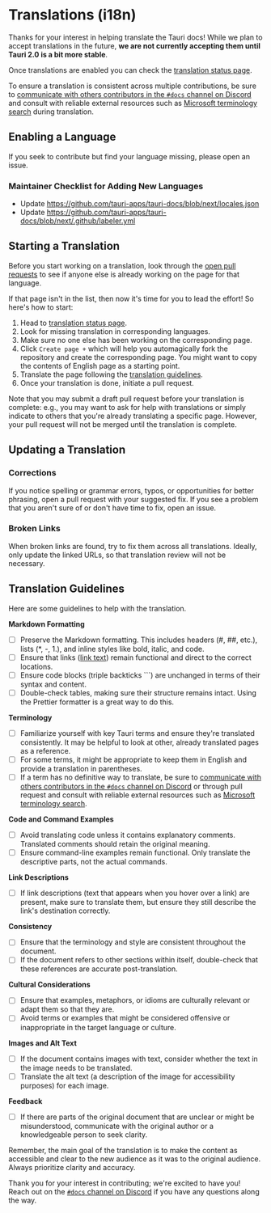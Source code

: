 # Translations (i18n)

Thanks for your interest in helping translate the Tauri docs! While we plan to accept translations in the future, **we are not currently accepting them until Tauri 2.0 is a bit more stable**.

Once translations are enabled you can check the [translation status page](https://beta.tauri.app/contribute/translate-status).

To ensure a translation is consistent across multiple contributions, be sure to [communicate with others contributors in the `#docs` channel on Discord](https://discord.com/invite/tauri) and consult with reliable external resources such as [Microsoft terminology search](https://msit.powerbi.com/view?r=eyJrIjoiODJmYjU4Y2YtM2M0ZC00YzYxLWE1YTktNzFjYmYxNTAxNjQ0IiwidCI6IjcyZjk4OGJmLTg2ZjEtNDFhZi05MWFiLTJkN2NkMDExZGI0NyIsImMiOjV9) during translation.

## Enabling a Language

If you seek to contribute but find your language missing, please open an issue.

### Maintainer Checklist for Adding New Languages

- Update https://github.com/tauri-apps/tauri-docs/blob/next/locales.json
- Update https://github.com/tauri-apps/tauri-docs/blob/next/.github/labeler.yml

## Starting a Translation

Before you start working on a translation, look through the [open pull requests](https://beta.tauri.app/contribute/translate-status#needs-review) to see if anyone else is already working on the page for that language.

If that page isn't in the list, then now it's time for you to lead the effort! So here's how to start:

1. Head to [translation status page](https://beta.tauri.app/contribute/translate-status).
2. Look for missing translation in corresponding languages.
3. Make sure no one else has been working on the corresponding page.
4. Click `Create page +` which will help you automagically fork the repository and create the corresponding page. You might want to copy the contents of English page as a starting point.
5. Translate the page following the [translation guidelines](#translation-guidelines).
6. Once your translation is done, initiate a pull request.

Note that you may submit a draft pull request before your translation is complete: e.g., you may want to ask for help with translations or simply indicate to others that you're already translating a specific page. However, your pull request will not be merged until the translation is complete.

## Updating a Translation

### Corrections

If you notice spelling or grammar errors, typos, or opportunities for better phrasing, open a pull request with your suggested fix. If you see a problem that you aren't sure of or don't have time to fix, open an issue.

### Broken Links

When broken links are found, try to fix them across all translations. Ideally, only update the linked URLs, so that translation review will not be necessary.

## Translation Guidelines

Here are some guidelines to help with the translation.

**Markdown Formatting**

- [ ] Preserve the Markdown formatting. This includes headers (#, ##, etc.), lists (*, -, 1.), and inline styles like bold, italic, and code.
- [ ] Ensure that links ([link text](URL)) remain functional and direct to the correct locations.
- [ ] Ensure code blocks (triple backticks ```) are unchanged in terms of their syntax and content.
- [ ] Double-check tables, making sure their structure remains intact. Using the Prettier formatter is a great way to do this.

**Terminology**

- [ ] Familiarize yourself with key Tauri terms and ensure they're translated consistently. It may be helpful to look at other, already translated pages as a reference.
- [ ] For some terms, it might be appropriate to keep them in English and provide a translation in parentheses.
- [ ] If a term has no definitive way to translate, be sure to [communicate with others contributors in the `#docs` channel on Discord](https://discord.com/invite/tauri) or through pull request and consult with reliable external resources such as [Microsoft terminology search](https://msit.powerbi.com/view?r=eyJrIjoiODJmYjU4Y2YtM2M0ZC00YzYxLWE1YTktNzFjYmYxNTAxNjQ0IiwidCI6IjcyZjk4OGJmLTg2ZjEtNDFhZi05MWFiLTJkN2NkMDExZGI0NyIsImMiOjV9).

**Code and Command Examples**

- [ ] Avoid translating code unless it contains explanatory comments. Translated comments should retain the original meaning.
- [ ] Ensure command-line examples remain functional. Only translate the descriptive parts, not the actual commands.

**Link Descriptions**

- [ ] If link descriptions (text that appears when you hover over a link) are present, make sure to translate them, but ensure they still describe the link's destination correctly.

**Consistency**

- [ ] Ensure that the terminology and style are consistent throughout the document.
- [ ] If the document refers to other sections within itself, double-check that these references are accurate post-translation.

**Cultural Considerations**

- [ ] Ensure that examples, metaphors, or idioms are culturally relevant or adapt them so that they are.
- [ ] Avoid terms or examples that might be considered offensive or inappropriate in the target language or culture.

**Images and Alt Text**

- [ ] If the document contains images with text, consider whether the text in the image needs to be translated.
- [ ] Translate the alt text (a description of the image for accessibility purposes) for each image.

**Feedback**

- [ ] If there are parts of the original document that are unclear or might be misunderstood, communicate with the original author or a knowledgeable person to seek clarity.

Remember, the main goal of the translation is to make the content as accessible and clear to the new audience as it was to the original audience. Always prioritize clarity and accuracy.

Thank you for your interest in contributing; we're excited to have you! Reach out on the [`#docs` channel on Discord](https://discord.com/invite/tauri) if you have any questions along the way.